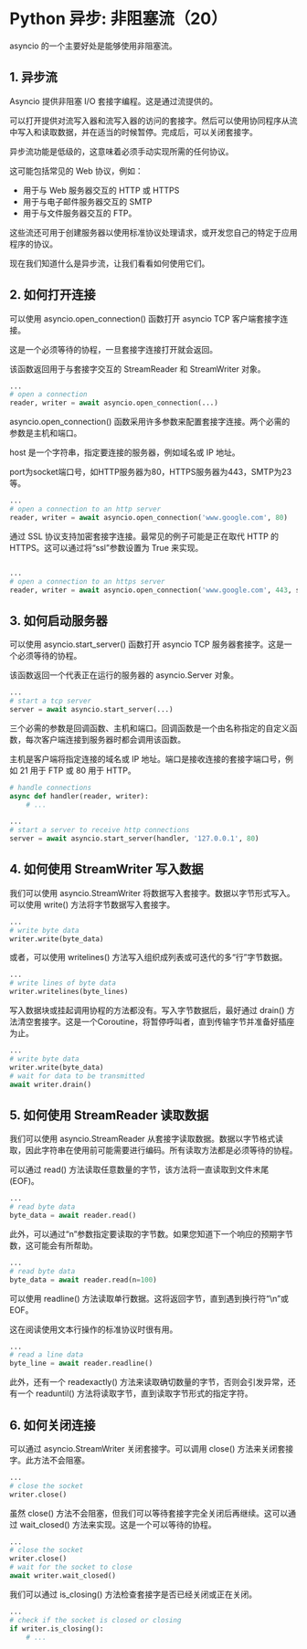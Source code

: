 # Python 异步: 非阻塞流（20）

asyncio 的一个主要好处是能够使用非阻塞流。



## 1. 异步流

Asyncio 提供非阻塞 I/O 套接字编程。这是通过流提供的。

可以打开提供对流写入器和流写入器的访问的套接字。然后可以使用协同程序从流中写入和读取数据，并在适当的时候暂停。完成后，可以关闭套接字。

异步流功能是低级的，这意味着必须手动实现所需的任何协议。

这可能包括常见的 Web 协议，例如：

- 用于与 Web 服务器交互的 HTTP 或 HTTPS
- 用于与电子邮件服务器交互的 SMTP
- 用于与文件服务器交互的 FTP。

这些流还可用于创建服务器以使用标准协议处理请求，或开发您自己的特定于应用程序的协议。

现在我们知道什么是异步流，让我们看看如何使用它们。



## 2. 如何打开连接

可以使用 asyncio.open_connection() 函数打开 asyncio TCP 客户端套接字连接。

这是一个必须等待的协程，一旦套接字连接打开就会返回。

该函数返回用于与套接字交互的 StreamReader 和 StreamWriter 对象。

```python
...
# open a connection
reader, writer = await asyncio.open_connection(...)
```

asyncio.open_connection() 函数采用许多参数来配置套接字连接。两个必需的参数是主机和端口。

host 是一个字符串，指定要连接的服务器，例如域名或 IP 地址。

port为socket端口号，如HTTP服务器为80，HTTPS服务器为443，SMTP为23等。

```python
...
# open a connection to an http server
reader, writer = await asyncio.open_connection('www.google.com', 80)
```

通过 SSL 协议支持加密套接字连接。最常见的例子可能是正在取代 HTTP 的 HTTPS。这可以通过将“ssl”参数设置为 True 来实现。

```python

...
# open a connection to an https server
reader, writer = await asyncio.open_connection('www.google.com', 443, ssl=True)
```



## 3. 如何启动服务器

可以使用 asyncio.start_server() 函数打开 asyncio TCP 服务器套接字。这是一个必须等待的协程。

该函数返回一个代表正在运行的服务器的 asyncio.Server 对象。

```python
...
# start a tcp server
server = await asyncio.start_server(...)
```

三个必需的参数是回调函数、主机和端口。回调函数是一个由名称指定的自定义函数，每次客户端连接到服务器时都会调用该函数。

主机是客户端将指定连接的域名或 IP 地址。端口是接收连接的套接字端口号，例如 21 用于 FTP 或 80 用于 HTTP。

```python
# handle connections
async def handler(reader, writer):
	# ...
 
...
# start a server to receive http connections
server = await asyncio.start_server(handler, '127.0.0.1', 80)
```



## 4. 如何使用 StreamWriter 写入数据

我们可以使用 asyncio.StreamWriter 将数据写入套接字。数据以字节形式写入。可以使用 write() 方法将字节数据写入套接字。

```python
...
# write byte data
writer.write(byte_data)
```

或者，可以使用 writelines() 方法写入组织成列表或可迭代的多“行”字节数据。

```python
...
# write lines of byte data
writer.writelines(byte_lines)
```

写入数据块或挂起调用协程的方法都没有。写入字节数据后，最好通过 drain() 方法清空套接字。这是一个Coroutine，将暂停呼叫者，直到传输字节并准备好插座为止。

```python
...
# write byte data
writer.write(byte_data)
# wait for data to be transmitted
await writer.drain()
```



## 5. 如何使用 StreamReader 读取数据

我们可以使用 asyncio.StreamReader 从套接字读取数据。数据以字节格式读取，因此字符串在使用前可能需要进行编码。所有读取方法都是必须等待的协程。

可以通过 read() 方法读取任意数量的字节，该方法将一直读取到文件末尾 (EOF)。

```python
...
# read byte data
byte_data = await reader.read()
```

此外，可以通过“n”参数指定要读取的字节数。如果您知道下一个响应的预期字节数，这可能会有所帮助。

```python
...
# read byte data
byte_data = await reader.read(n=100)
```

可以使用 readline() 方法读取单行数据。这将返回字节，直到遇到换行符“\n”或 EOF。

这在阅读使用文本行操作的标准协议时很有用。

```python
...
# read a line data
byte_line = await reader.readline()
```

此外，还有一个 readexactly() 方法来读取确切数量的字节，否则会引发异常，还有一个 readuntil() 方法将读取字节，直到读取字节形式的指定字符。



## 6. 如何关闭连接

可以通过 asyncio.StreamWriter 关闭套接字。可以调用 close() 方法来关闭套接字。此方法不会阻塞。

```python
...
# close the socket
writer.close()
```

虽然 close() 方法不会阻塞，但我们可以等待套接字完全关闭后再继续。这可以通过 wait_closed() 方法来实现。这是一个可以等待的协程。

```python
...
# close the socket
writer.close()
# wait for the socket to close
await writer.wait_closed()
```

我们可以通过 is_closing() 方法检查套接字是否已经关闭或正在关闭。

```python
...
# check if the socket is closed or closing
if writer.is_closing():
	# ...
```

